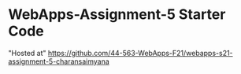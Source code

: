 # WebApps-Assignment-5 Starter Code

"Hosted at" https://github.com/44-563-WebApps-F21/webapps-s21-assignment-5-charansaimyana

